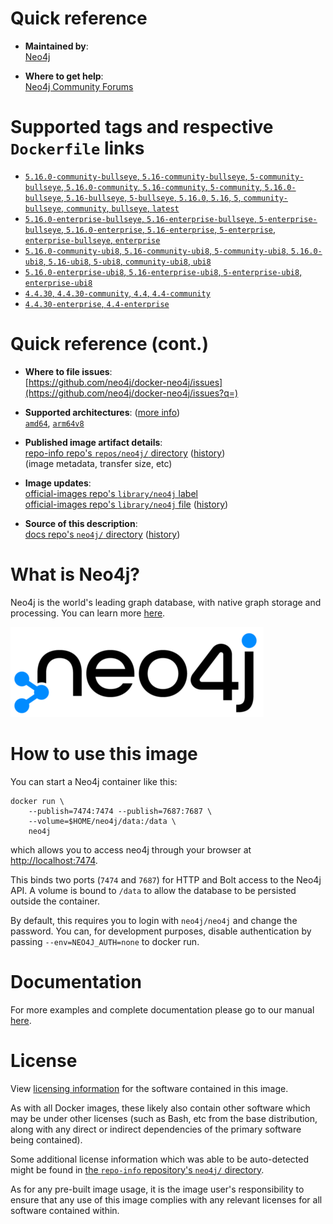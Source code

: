 <!--

********************************************************************************

WARNING:

    DO NOT EDIT "neo4j/README.md"

    IT IS AUTO-GENERATED

    (from the other files in "neo4j/" combined with a set of templates)

********************************************************************************

-->

# Quick reference

-	**Maintained by**:  
	[Neo4j](https://github.com/neo4j/docker-neo4j)

-	**Where to get help**:  
	[Neo4j Community Forums](https://community.neo4j.com)

# Supported tags and respective `Dockerfile` links

-	[`5.16.0-community-bullseye`, `5.16-community-bullseye`, `5-community-bullseye`, `5.16.0-community`, `5.16-community`, `5-community`, `5.16.0-bullseye`, `5.16-bullseye`, `5-bullseye`, `5.16.0`, `5.16`, `5`, `community-bullseye`, `community`, `bullseye`, `latest`](https://github.com/neo4j/docker-neo4j-publish/blob/05a868b63d35ca3e3ccb96342bc6a2faa8bd500c/5.16.0/bullseye/community/Dockerfile)
-	[`5.16.0-enterprise-bullseye`, `5.16-enterprise-bullseye`, `5-enterprise-bullseye`, `5.16.0-enterprise`, `5.16-enterprise`, `5-enterprise`, `enterprise-bullseye`, `enterprise`](https://github.com/neo4j/docker-neo4j-publish/blob/05a868b63d35ca3e3ccb96342bc6a2faa8bd500c/5.16.0/bullseye/enterprise/Dockerfile)
-	[`5.16.0-community-ubi8`, `5.16-community-ubi8`, `5-community-ubi8`, `5.16.0-ubi8`, `5.16-ubi8`, `5-ubi8`, `community-ubi8`, `ubi8`](https://github.com/neo4j/docker-neo4j-publish/blob/05a868b63d35ca3e3ccb96342bc6a2faa8bd500c/5.16.0/ubi8/community/Dockerfile)
-	[`5.16.0-enterprise-ubi8`, `5.16-enterprise-ubi8`, `5-enterprise-ubi8`, `enterprise-ubi8`](https://github.com/neo4j/docker-neo4j-publish/blob/05a868b63d35ca3e3ccb96342bc6a2faa8bd500c/5.16.0/ubi8/enterprise/Dockerfile)
-	[`4.4.30`, `4.4.30-community`, `4.4`, `4.4-community`](https://github.com/neo4j/docker-neo4j-publish/blob/dae45c73d0c9d68337f01f1711b225a8aef36411/4.4.30/bullseye/community/Dockerfile)
-	[`4.4.30-enterprise`, `4.4-enterprise`](https://github.com/neo4j/docker-neo4j-publish/blob/dae45c73d0c9d68337f01f1711b225a8aef36411/4.4.30/bullseye/enterprise/Dockerfile)

# Quick reference (cont.)

-	**Where to file issues**:  
	[https://github.com/neo4j/docker-neo4j/issues](https://github.com/neo4j/docker-neo4j/issues?q=)

-	**Supported architectures**: ([more info](https://github.com/docker-library/official-images#architectures-other-than-amd64))  
	[`amd64`](https://hub.docker.com/r/amd64/neo4j/), [`arm64v8`](https://hub.docker.com/r/arm64v8/neo4j/)

-	**Published image artifact details**:  
	[repo-info repo's `repos/neo4j/` directory](https://github.com/docker-library/repo-info/blob/master/repos/neo4j) ([history](https://github.com/docker-library/repo-info/commits/master/repos/neo4j))  
	(image metadata, transfer size, etc)

-	**Image updates**:  
	[official-images repo's `library/neo4j` label](https://github.com/docker-library/official-images/issues?q=label%3Alibrary%2Fneo4j)  
	[official-images repo's `library/neo4j` file](https://github.com/docker-library/official-images/blob/master/library/neo4j) ([history](https://github.com/docker-library/official-images/commits/master/library/neo4j))

-	**Source of this description**:  
	[docs repo's `neo4j/` directory](https://github.com/docker-library/docs/tree/master/neo4j) ([history](https://github.com/docker-library/docs/commits/master/neo4j))

# What is Neo4j?

Neo4j is the world's leading graph database, with native graph storage and processing. You can learn more [here](http://neo4j.com/developer).

![logo](https://raw.githubusercontent.com/docker-library/docs/56823e63d5b6dd7ddbb9d5d3c4a8947778055d8e/neo4j/logo.png)

# How to use this image

You can start a Neo4j container like this:

```console
docker run \
    --publish=7474:7474 --publish=7687:7687 \
    --volume=$HOME/neo4j/data:/data \
    neo4j
```

which allows you to access neo4j through your browser at [http://localhost:7474](http://localhost:7474).

This binds two ports (`7474` and `7687`) for HTTP and Bolt access to the Neo4j API. A volume is bound to `/data` to allow the database to be persisted outside the container.

By default, this requires you to login with `neo4j/neo4j` and change the password. You can, for development purposes, disable authentication by passing `--env=NEO4J_AUTH=none` to docker run.

# Documentation

For more examples and complete documentation please go to our manual [here](http://neo4j.com/docs/operations-manual/current/deployment/single-instance/docker/).

# License

View [licensing information](https://neo4j.com/licensing) for the software contained in this image.

As with all Docker images, these likely also contain other software which may be under other licenses (such as Bash, etc from the base distribution, along with any direct or indirect dependencies of the primary software being contained).

Some additional license information which was able to be auto-detected might be found in [the `repo-info` repository's `neo4j/` directory](https://github.com/docker-library/repo-info/tree/master/repos/neo4j).

As for any pre-built image usage, it is the image user's responsibility to ensure that any use of this image complies with any relevant licenses for all software contained within.
